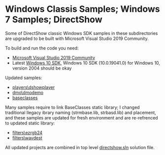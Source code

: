 # Windows Classis Samples; Windows 7 Samples; DirectShow

Some of DirectShow classic Windows SDK samples in these subdirectories are upgraded to be built with Microsoft Visual Studio 2019 Community.

To build and run the code you need:

- [Microsoft Visual Studio 2019 Community](https://visualstudio.microsoft.com/vs/community/)
- Latest [Windows 10 SDK](https://developer.microsoft.com/en-US/windows/downloads/windows-10-sdk/), Windows 10 SDK (10.0.19041.0) for Windows 10, version 2004 should be okay

Updated samples:

- [players\dshowplayer](players/dshowplayer)
- [dmo\dmodemo](dmo/dmodemo)
- [baseclasses](baseclasses)

Many samples require to link BaseClasses static library; I changed traditional llegacy ibrary naming (strmbase.lib, strbasd.lib) and placement, and these samples are updated for fresh environment and are re-refrenced to updated static library:

- [filters\ezrgb24](filters/ezrgb24)
- [filters\wavdest](filters/wavdest)

All updated projects are combined in top level [directshow.sln](directshow.sln) solution file.
